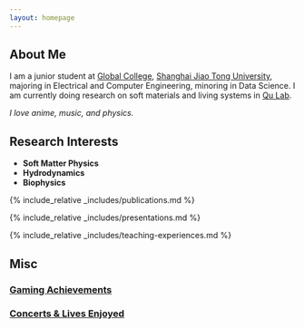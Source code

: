 ```yaml
---
layout: homepage
---
```


## About Me

I am a junior student at [Global College](https://www.gc.sjtu.edu.cn/), [Shanghai Jiao Tong University](https://en.sjtu.edu.cn/), majoring in Electrical and Computer Engineering, minoring in Data Science. I am currently doing research on soft materials and living systems in [Qu Lab](https://sites.ji.sjtu.edu.cn/zijie-qu).


_I love anime, music, and physics._

## Research Interests

- **Soft Matter Physics**
- **Hydrodynamics**
- **Biophysics**

{% include_relative _includes/publications.md %}

{% include_relative _includes/presentations.md %}

{% include_relative _includes/teaching-experiences.md %}

## Misc

### [Gaming Achievements](/games/)

### [Concerts & Lives Enjoyed](/concerts/)
